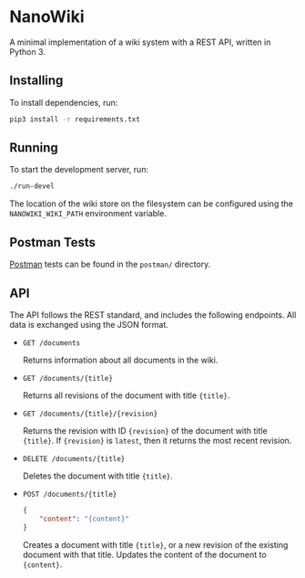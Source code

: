 # NanoWiki

A minimal implementation of a wiki system with a REST API, written in Python 3.

## Installing

To install dependencies, run:

```sh
pip3 install -r requirements.txt
```

## Running

To start the development server, run:

```sh
./run-devel
```

The location of the wiki store on the filesystem can be configured using the `NANOWIKI_WIKI_PATH` environment variable.

## Postman Tests

[Postman](https://www.getpostman.com) tests can be found in the `postman/` directory.

## API

The API follows the REST standard, and includes the following endpoints. All data is exchanged using the JSON format.

* `GET /documents`
  
  Returns information about all documents in the wiki.
  
* `GET /documents/{title}`
  
  Returns all revisions of the document with title `{title}`.
  
* `GET /documents/{title}/{revision}`
  
  Returns the revision with ID `{revision}` of the document with title `{title}`. If `{revision}` is `latest`, then it returns the most recent revision.
  
* `DELETE /documents/{title}`
  
  Deletes the document with title `{title}`.
  
* `POST /documents/{title}`
  
  ```json
  {
      "content": "{content}"
  }
  ```
  
  Creates a document with title `{title}`, or a new revision of the existing document with that title. Updates the content of the document to `{content}`.
